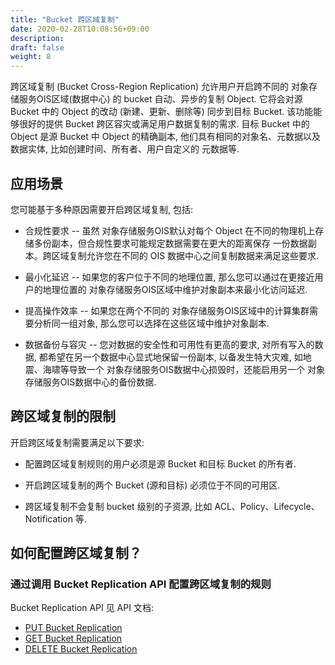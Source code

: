 ```yaml
---
title: "Bucket 跨区域复制"
date: 2020-02-28T10:08:56+09:00
description:
draft: false
weight: 8
---
```


跨区域复制 (Bucket Cross-Region Replication) 允许用户开启跨不同的 对象存储服务OIS区域(数据中心) 的 bucket 自动、异步的复制 Object.
它将会对源 Bucket 中的 Object 的改动 (新建、更新、删除等) 同步到目标 Bucket. 该功能能够很好的提供 Bucket 跨区容灾或满足用户数据复制的需求.
目标 Bucket 中的 Object 是源 Bucket 中 Object 的精确副本, 他们具有相同的对象名、元数据以及数据实体, 比如创建时间、所有者、用户自定义的
元数据等.

## 应用场景

您可能基于多种原因需要开启跨区域复制, 包括:

* 合规性要求 -- 虽然 对象存储服务OIS默认对每个 Object 在不同的物理机上存储多份副本，但合规性要求可能规定数据需要在更大的距离保存
一份数据副本。跨区域复制允许您在不同的 OIS 数据中心之间复制数据来满足这些要求.

* 最小化延迟 -- 如果您的客户位于不同的地理位置, 那么您可以通过在更接近用户的地理位置的 对象存储服务OIS区域中维护对象副本来最小化访问延迟.

* 提高操作效率 -- 如果您在两个不同的 对象存储服务OIS区域中的计算集群需要分析同一组对象, 那么您可以选择在这些区域中维护对象副本.

* 数据备份与容灾 -- 您对数据的安全性和可用性有更高的要求, 对所有写入的数据, 都希望在另一个数据中心显式地保留一份副本, 以备发生特大灾难,
如地震、海啸等导致一个 对象存储服务OIS数据中心损毁时，还能启用另一个 对象存储服务OIS数据中心的备份数据.


## 跨区域复制的限制

开启跨区域复制需要满足以下要求:

* 配置跨区域复制规则的用户必须是源 Bucket 和目标 Bucket 的所有者.

* 开启跨区域复制的两个 Bucket (源和目标) 必须位于不同的可用区.

* 跨区域复制不会复制 bucket 级别的子资源, 比如 ACL、Policy、Lifecycle、Notification 等.


## 如何配置跨区域复制？

### 通过调用 Bucket Replication API 配置跨区域复制的规则

Bucket Replication API 见 API 文档:

- [PUT Bucket Replication](/storage/object-storage/api/bucket/repliation/put_replication)
- [GET Bucket Replication](/storage/object-storage/api/bucket/repliation/get_replication)
- [DELETE Bucket Replication](/storage/object-storage/api/bucket/repliation/delete_replication)


